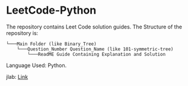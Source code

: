 # LeetCode-Python
The repository contains Leet Code solution guides. The Structure of the repository is:

```
└───Main Folder (like Binary_Tree)
    └───Question_Number Question_Name (like 101-symmetric-tree)
        └───ReadME Guide Containing Explanation and Solution
```

Language Used: Python.

jlab: [Link](https://mybinder.org/v2/gh/alihussainia/LeetCode-Python/master?urlpath=lab)
